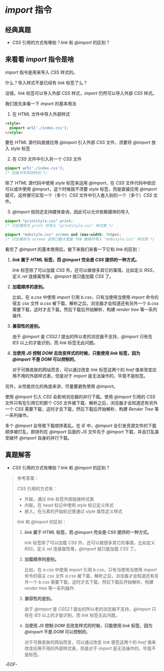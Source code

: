 # *import* 指令



## 经典真题



- *CSS* 引用的方式有哪些？*link* 和 *@import* 的区别？



## 来看看 *import* 指令是啥



*import* 指令是用来导入 *CSS* 样式的。



什么？导入样式不是已经有 *link* 标签了么？



没错，*link* 标签可以导入外部 *CSS* 样式，*import* 仍然可以导入外部 *CSS* 样式。



我们首先来看一下 *import* 的基本用法



1. 在 *HTML* 文件中导入外部样式

```html
<style>
  @import url('./index.css');
</style>
```

要在 *HTML* 源代码直接应用 *@import* 引入外部 *CSS* 文件，须要将 *@import* 放入 *style* 标签



2. 在 *CSS* 文件中引入另一个 *CSS* 文件

```css
@import url('./index.css');
/* 后面书写其他样式 */
```

除了 *HTML* 源代码中使用 *style* 标签来运用 *@import*，在 *CSS* 文件代码中依旧可以或许使用 *@import*，这个时候就不须要 *style* 标签，而是直接应用 *@import* 就可，这样便可实现一个（多个）*CSS* 文件中引入套入别的一个（多个）*CSS* 文件。



3. *@import* 规则还支持媒体查询，因此可以允许依赖媒体的导入

```css
@import "printstyle.css" print;
/* 只在媒体为 print 时导入 "printstyle.css" 样式表 */
```

```css
@import "mobstyle.css" screen and (max-width: 768px);
/* 只在媒体为 screen 且视口最大宽度 768 像素时导入 "mobstyle.css" 样式表 */
```



看完了 *@import* 的基本使用后，接下来我们来看一下它和 *link* 的区别：



1. ***link* 属于 *HTML* 标签，而 *@import* 完全是 *CSS* 提供的一种方式。**

   *link* 标签除了可以加载 *CSS* 外，还可以做很多其它的事情，比如定义 *RSS*，定义 *rel* 连接属性等，*@import* 就只能加载 *CSS* 了。

2. **加载顺序的差别。**

   比如，在 *a.css* 中使用 *import* 引用 *b.css*，只有当使用当使用 *import* 命令的宿主 *css* 文件 *a.css* 被下载、解析之后，浏览器才会知道还有另外一个 *b.css* 需要下载，这时才去下载，然后下载后开始解析、构建 *render tree* 等一系列操作.

3. **兼容性的差别。**

   由于 *@import* 是 *CSS2.1* 提出的所以老的浏览器不支持，*@import* 只有在 *IE5* 以上的才能识别，而 *link* 标签无此问题。

4. **当使用 *JS* 控制 *DOM* 去改变样式的时候，只能使用 *link* 标签，因为 *@import* 不是 *DOM* 可以控制的**。

   对于可换皮肤的网站而言，可以通过改变 *link* 标签这两个的 *href* 值来改变应用不用的外部样式表，但是对于 *import* 是无法操作的，毕竟不是标签。



另外，从性能优化的角度来讲，尽量要避免使用 *@import*。

使用 *@import* 引入 *CSS* 会影响浏览器的并行下载。使用 *@import* 引用的 *CSS* 文件只有在引用它的那个 *CSS* 文件被下载、解析之后，浏览器才会知道还有另外一个 *CSS* 需要下载，这时才去下载，然后下载后开始解析、构建 *Render Tree* 等一系列操作。

多个 *@import* 会导致下载顺序紊乱。在 *IE* 中，*@import* 会引发资源文件的下载顺序被打乱，即排列在 *@import* 后面的 *JS* 文件先于 *@import* 下载，并且打乱甚至破坏 *@import* 自身的并行下载。



## 真题解答



- *CSS* 引用的方式有哪些？*link* 和 *@import* 的区别？

> 参考答案：
>
> *CSS* 引用的方式有：
>
> - 外联，通过 *link* 标签外部链接样式表
> - 内联，在 *head* 标记中使用 *style* 标记定义样式
> - 嵌入，在元素的开始标记里通过 *style* 属性定义样式
>
> *link* 和 *@import* 的区别：
>
> 1. ***link* 属于 *HTML* 标签，而 *@import* 完全是 *CSS* 提供的一种方式。**
>
>    *link* 标签除了可以加载 *CSS* 外，还可以做很多其它的事情，比如定义 *RSS*，定义 *rel* 连接属性等，*@import* 就只能加载 *CSS* 了。
>
> 2. **加载顺序的差别。**
>
>    比如，在 *a.css* 中使用 *import* 引用 *b.css*，只有当使用当使用 *import* 命令的宿主 *css* 文件 *a.css* 被下载、解析之后，浏览器才会知道还有另外一个 *b.css* 需要下载，这时才去下载，然后下载后开始解析、构建 *render tree* 等一系列操作.
>
> 3. **兼容性的差别。**
>
>    由于 *@import* 是 *CSS2.1* 提出的所以老的浏览器不支持，*@import* 只有在 *IE5* 以上的才能识别，而 *link* 标签无此问题。
>
> 4. **当使用 *JS* 控制 *DOM* 去改变样式的时候，只能使用 *link* 标签，因为 *@import* 不是 *DOM* 可以控制的**。
>
>    对于可换皮肤的网站而言，可以通过改变 *link* 便签这两个的 *href* 值来改变应用不用的外部样式表，但是对于 *import* 是无法操作的，毕竟不是标签。



-*EOF*-


